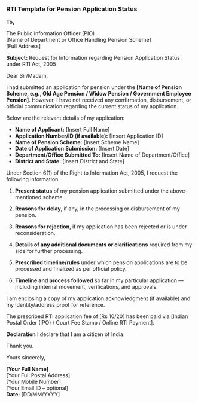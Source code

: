 ### RTI Template for Pension Application Status

**To,**

The Public Information Officer (PIO)  
[Name of Department or Office Handling Pension Scheme]  
[Full Address]

**Subject:** Request for Information regarding Pension Application Status under RTI Act, 2005

Dear Sir/Madam,

I had submitted an application for pension under the **\[Name of Pension Scheme, e.g., Old Age Pension / Widow Pension / Government Employee Pension\]**. However, I have not received any confirmation, disbursement, or official communication regarding the current status of my application.

Below are the relevant details of my application:

* **Name of Applicant:** \[Insert Full Name\]  
* **Application Number/ID (if available):** \[Insert Application ID\]  
* **Name of Pension Scheme:** \[Insert Scheme Name\]  
* **Date of Application Submission:** \[Insert Date\]  
* **Department/Office Submitted To:** \[Insert Name of Department/Office\]  
* **District and State:** \[Insert District and State\]

Under Section 6(1) of the Right to Information Act, 2005, I request the following information 

1. **Present status** of my pension application submitted under the above-mentioned scheme.

2. **Reasons for delay**, if any, in the processing or disbursement of my pension.

3. **Reasons for rejection**, if my application has been rejected or is under reconsideration.

4. **Details of any additional documents or clarifications** required from my side for further processing.

5. **Prescribed timeline/rules** under which pension applications are to be processed and finalized as per official policy.

6. **Timeline and process followed** so far in my particular application — including internal movement, verifications, and approvals.

I am enclosing a copy of my application acknowledgment (if available) and my identity/address proof for reference.

The prescribed RTI application fee of \[Rs 10/20\] has been paid via \[Indian Postal Order (IPO) / Court Fee Stamp / Online RTI Payment\].  
 

**Declaration** I declare that I am a citizen of India.

Thank you.

Yours sincerely,

**\[Your Full Name\]**  
[Your Full Postal Address]  
[Your Mobile Number]  
[Your Email ID – optional]  
**Date:** [DD/MM/YYYY]  
